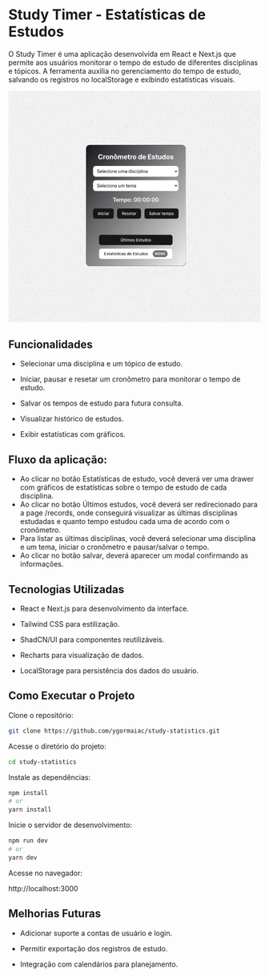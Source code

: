 # Study Timer - Estatísticas de Estudos

O Study Timer é uma aplicação desenvolvida em React e Next.js que permite aos usuários monitorar o tempo de estudo de diferentes disciplinas e tópicos. A ferramenta auxilia no gerenciamento do tempo de estudo, salvando os registros no localStorage e exibindo estatísticas visuais.

![Alt text](study-timer.png)

## Funcionalidades

- Selecionar uma disciplina e um tópico de estudo.

- Iniciar, pausar e resetar um cronômetro para monitorar o tempo de estudo.

- Salvar os tempos de estudo para futura consulta.

- Visualizar histórico de estudos.

- Exibir estatísticas com gráficos.

## Fluxo da aplicação:

- Ao clicar no botão Estatísticas de estudo, você deverá ver uma drawer com gráficos de estatísticas sobre o tempo de estudo de cada disciplina.
- Ao clicar no botão Últimos estudos, você deverá ser redirecionado para a page /records, onde conseguirá visualizar as últimas disciplinas estudadas e quanto tempo estudou cada uma de acordo com o cronômetro.
- Para listar as últimas disciplinas, você deverá selecionar uma disciplina e um tema, iniciar o cronômetro e pausar/salvar o tempo.
- Ao clicar no botão salvar, deverá aparecer um modal confirmando as informações.

## Tecnologias Utilizadas

- React e Next.js para desenvolvimento da interface.

- Tailwind CSS para estilização.

- ShadCN/UI para componentes reutilizáveis.

- Recharts para visualização de dados.

- LocalStorage para persistência dos dados do usuário.

## Como Executar o Projeto

Clone o repositório:

```bash
git clone https://github.com/ygormaiac/study-statistics.git
```

Acesse o diretório do projeto:

```bash
cd study-statistics
```

Instale as dependências:

```bash
npm install
# or
yarn install
```

Inicie o servidor de desenvolvimento:

```bash
npm run dev
# or
yarn dev
```

Acesse no navegador:

http://localhost:3000

## Melhorias Futuras

- Adicionar suporte a contas de usuário e login.

- Permitir exportação dos registros de estudo.

- Integração com calendários para planejamento.
